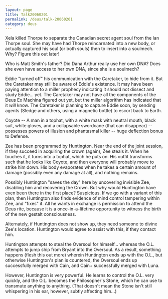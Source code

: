 ```yaml
---
layout: page
title: Talk20060201
permalink: /deus/talk-20060201
category: deus
---
```

Xela killed Thorpe to separate the Canadian secret agent soul from the Ian Thorpe soul. She may have had Thorpe reincarnated into a new body, or actually captured his soul (or both souls) then to insert into a soulmech. Why? Figure this out later!

Who is Matt Smith's father? Did Dana Arthur really use her own DNA? Does she even have access to her own DNA, since she is a soulmech?

Eddie &quot;turned off&quot; his communication with the Caretaker, to hide from it. But the Caretaker may still be aware of Eddie's existence. It may have been paying attention to a miller prophecy indicating it should not dissect and study Eddie... yet. The Caretaker may not have all the components of the Deus Ex Machina figured out yet, but the miller algorithm has indicated that it *will* know. The Caretaker is planning to capture Eddie soon, by sending agents (Sledge and others, using a magnetic bottle) to escort back to Earth.

Coyote -- A man in a tophat, with a white mask with neutral mouth, black suit, white gloves, and a collapsable swordcane (that can disappear) -- possesses powers of illusion and phantasmal killer -- huge deflection bonus to Defense.

Zee has been programmed by Huntington. Near the end of the joint session, if they succeed in acquiring the crown (again), Zee steals it. When he touches it, it turns into a tophat, which he puts on. His outfit transforms such that he looks like Coyote, and then everyone will probably move to strike him down. His body evaporates when he takes a certain amount of damage (possibly even any damage at all), and nothing remains.

Possibly Huntington &quot;saves the day&quot; here by uncovering invisible Zee, disabling him and recovering the Crown. But why would Huntington have even been there in the first place? Suspicious. If we go with a variant of this plan, then Huntington also finds evidence of mind control tampering within Zee, and &quot;fixes&quot; it. All he wants in exchange is permission to attend the Deus rite, because it is a once-in-a-lifetime opportunity to witness the birth of the new gestalt consciousness.

Alternately, if Huntington does not show up, they need someone to divine Zee's location. Huntington would agree to assist with this, if they contact him.

Huntington attempts to steal the Oversoul for himself... whereas the O.L. attempts to jump ship from Bryant into the Oversoul. As a result, something happens (flesh this out more) wherein Huntington ends up with the O.L., but otherwise Huntington's plan is countered, the Oversoul ends up successfully merged with Cain, and Cain+ successfully merged with Luna.

However, Huntington is very powerful. He learns to control the O.L. very quickly, and the O.L. becomes the Philosopher's Stone, which he can use to transmute anything to anything. (That doesn't mean the Stone isn't still whispering in his ear, however, subtly affecting him...)

